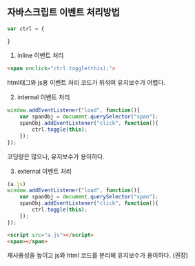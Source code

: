 ## 자바스크립트 이벤트 처리방법

```js
var ctrl = {
	
}
```
1. inline 이벤트 처리
```html
<span onclick="ctrl.toggle(this);">
```
html태그와 js용 이벤트 처리 코드가 뒤섞여 유지보수가 어렵다. 

2. internal 이벤트 처리
```js
window.addEventListener("load", function(){
	var spanObj = document.querySelector("span");
	spanObj.addEventListener("click", function(){
		ctrl.toggle(this);
	});
});
```
코딩량은 많으나, 유지보수가 용이하다. 

3. external 이벤트 처리

```js
(a.js)
window.addEventListener("load", function(){
	var spanObj = document.querySelector("span");
	spanObj.addEventListener("click", function(){
		ctrl.toggle(this);
	});
});
```
```html
<script src="a.js"></script>
<span></span>
```
재사용성을 높이고 js와 html 코드를 분리해 유지보수가 용이하다. (권장)
<!--stackedit_data:
eyJoaXN0b3J5IjpbMTU4MDY0MzEwOV19
-->